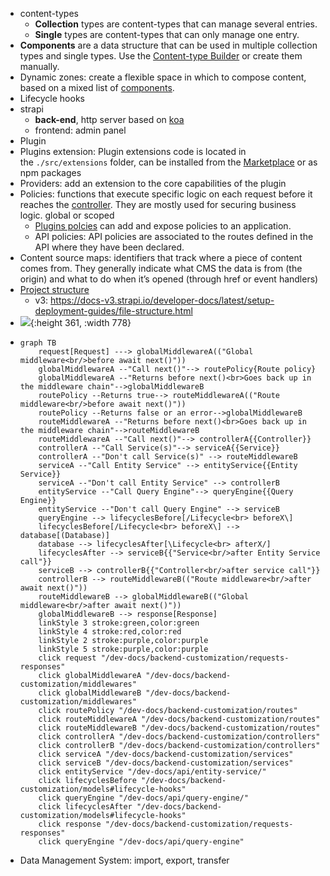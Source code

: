 - content-types
	- **Collection** types are content-types that can manage several entries.
	- **Single** types are content-types that can only manage one entry.
- **Components** are a data structure that can be used in multiple collection types and single types. Use the [Content-type Builder](https://docs.strapi.io/user-docs/content-type-builder) or create them manually.
- Dynamic zones: create a flexible space in which to compose content, based on a mixed list of [components](https://docs.strapi.io/dev-docs/backend-customization/models#components-2).
- Lifecycle hooks
- strapi
	- **back-end**, http server based on [koa](https://koajs.com/)
	- frontend: admin panel
- Plugin
- Plugins extension: Plugin extensions code is located in the `./src/extensions` folder, can be installed from the [Marketplace](https://docs.strapi.io/user-docs/plugins/installing-plugins-via-marketplace#installing-marketplace-plugins-and-providers) or as npm packages
- Providers: add an extension to the core capabilities of the plugin
- Policies: functions that execute specific logic on each request before it reaches the [controller](https://docs.strapi.io/dev-docs/backend-customization/controllers). They are mostly used for securing business logic. global or scoped
	- [Plugins polcies](https://docs.strapi.io/dev-docs/plugins) can add and expose policies to an application.
	- API policies: API policies are associated to the routes defined in the API where they have been declared.
- Content source maps: identifiers that track where a piece of content comes from. They generally indicate what CMS the data is from (the origin) and what to do when it’s opened (through href or event handlers)
- [Project structure](https://docs.strapi.io/dev-docs/project-structure)
	- v3: https://docs-v3.strapi.io/developer-docs/latest/setup-deployment-guides/file-structure.html
- ![](https://docs.strapi.io/img/assets/backend-customization/diagram-routes.png){:height 361, :width 778}
- ``` mermaid
  graph TB
      request[Request] ---> globalMiddlewareA(("Global middleware<br/>before await next()"))
      globalMiddlewareA --"Call next()"--> routePolicy{Route policy}
      globalMiddlewareA --"Returns before next()<br>Goes back up in the middleware chain"-->globalMiddlewareB
      routePolicy --Returns true--> routeMiddlewareA(("Route middleware<br/>before await next()"))
      routePolicy --Returns false or an error-->globalMiddlewareB
      routeMiddlewareA --"Returns before next()<br>Goes back up in the middleware chain"-->routeMiddlewareB
      routeMiddlewareA --"Call next()"--> controllerA{{Controller}}
      controllerA --"Call Service(s)"--> serviceA{{Service}}
      controllerA --"Don't call Service(s)" --> routeMiddlewareB
      serviceA --"Call Entity Service" --> entityService{{Entity Service}}
      serviceA --"Don't call Entity Service" --> controllerB
      entityService --"Call Query Engine"--> queryEngine{{Query Engine}}
      entityService --"Don't call Query Engine" --> serviceB
      queryEngine --> lifecyclesBefore[/Lifecycle<br> beforeX\] 
      lifecyclesBefore[/Lifecycle<br> beforeX\] --> database[(Database)]
      database --> lifecyclesAfter[\Lifecycle<br> afterX/]
      lifecyclesAfter --> serviceB{{"Service<br/>after Entity Service call"}}
      serviceB --> controllerB{{"Controller<br/>after service call"}}
      controllerB --> routeMiddlewareB(("Route middleware<br/>after await next()"))
      routeMiddlewareB --> globalMiddlewareB(("Global middleware<br/>after await next()"))
      globalMiddlewareB --> response[Response]
      linkStyle 3 stroke:green,color:green
      linkStyle 4 stroke:red,color:red
      linkStyle 2 stroke:purple,color:purple
      linkStyle 5 stroke:purple,color:purple
      click request "/dev-docs/backend-customization/requests-responses"
      click globalMiddlewareA "/dev-docs/backend-customization/middlewares"
      click globalMiddlewareB "/dev-docs/backend-customization/middlewares"
      click routePolicy "/dev-docs/backend-customization/routes"
      click routeMiddlewareA "/dev-docs/backend-customization/routes"
      click routeMiddlewareB "/dev-docs/backend-customization/routes"
      click controllerA "/dev-docs/backend-customization/controllers"
      click controllerB "/dev-docs/backend-customization/controllers"
      click serviceA "/dev-docs/backend-customization/services"
      click serviceB "/dev-docs/backend-customization/services"
      click entityService "/dev-docs/api/entity-service/"
      click lifecyclesBefore "/dev-docs/backend-customization/models#lifecycle-hooks"
      click queryEngine "/dev-docs/api/query-engine/"
      click lifecyclesAfter "/dev-docs/backend-customization/models#lifecycle-hooks"
      click response "/dev-docs/backend-customization/requests-responses"
      click queryEngine "/dev-docs/api/query-engine"
  ```
- Data Management System: import, export, transfer